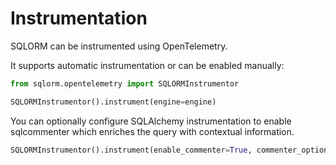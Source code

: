 # Instrumentation

SQLORM can be instrumented using OpenTelemetry.

It supports automatic instrumentation or can be enabled manually:

```py
from sqlorm.opentelemetry import SQLORMInstrumentor

SQLORMInstrumentor().instrument(engine=engine)
```

You can optionally configure SQLAlchemy instrumentation to enable sqlcommenter which enriches the query with contextual information.

```py
SQLORMInstrumentor().instrument(enable_commenter=True, commenter_options={})
```
